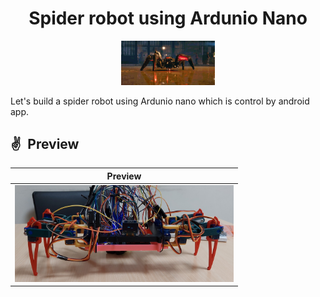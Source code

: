 <h1 align="center" >Spider robot using Ardunio Nano</h1>
<p align="center">
   <img width="150" src="for  md file/spider-cartoon.gif">
</p>
Let's build a spider robot using Ardunio nano which is control by android app.

## ✌&ensp;Preview

|              Preview             |
| :----------------------------------: |
| <img src="for  md file/20211002_152952.jpg" width="350">|
